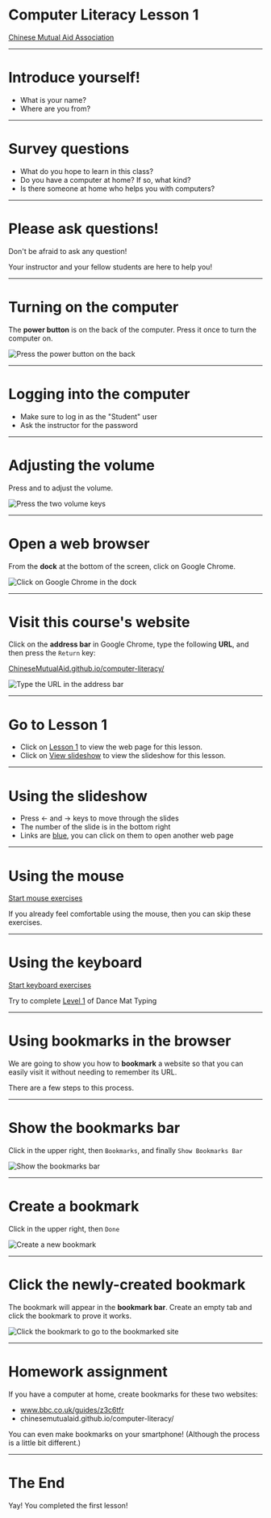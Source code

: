 # Computer Literacy Lesson 1

[Chinese Mutual Aid Association](http://chinesemutualaid.org)

---
# Introduce yourself!

- What is your name?
- Where are you from?

---
# Survey questions

- What do you hope to learn in this class?
- Do you have a computer at home? If so, what kind?
- Is there someone at home who helps you with computers?

---
# Please ask questions!

Don't be afraid to ask any question!

Your instructor and your fellow students are here to help you!

---
# Turning on the computer

The **power button** is on the back of the computer. Press it once to turn the computer on.

![Press the power button on the back](power-button.jpg)

---
# Logging into the computer

- Make sure to log in as the "Student" user
- Ask the instructor for the password

---
# Adjusting the volume

Press <span class="glyphicon glyphicon-volume-down"></span> and <span class="glyphicon glyphicon-volume-up"></span> to adjust the volume.

![Press the two volume keys](keyboard.jpg)

---
# Open a web browser

From the **dock** at the bottom of the screen, click on Google Chrome.

![Click on Google Chrome in the dock](google-chrome.png)

---
# Visit this course's website

Click on the **address bar** in Google Chrome, type the following **URL**, and then press the `Return` key:

[ChineseMutualAid.github.io/computer-literacy/](http://chinesemutualaid.github.io/computer-literacy/)

![Type the URL in the address bar](address-bar.png)

---
# Go to Lesson 1

- Click on [Lesson 1](https://chinesemutualaid.github.io/computer-literacy/lesson-1/) to view the web page for this lesson.
- Click on [View slideshow](https://chinesemutualaid.github.io/computer-literacy/lesson-1/slides.html) to view the slideshow for this lesson.

---
# Using the slideshow

- Press ← and → keys to move through the slides
- The number of the slide is in the bottom right
- Links are [blue](https://google.com), you can click on them to open another web page

---
# Using the mouse

<a href='http://www.seniornet.org/howto/mouseexercises/placemouse1.html' class='external'>Start mouse exercises</a>

If you already feel comfortable using the mouse, then you can skip these exercises.

---
# Using the keyboard

<a href='http://www.bbc.co.uk/guides/z3c6tfr' class='external'>Start keyboard exercises</a>

Try to complete [Level 1](http://play.bbc.co.uk/play/pen/g8s4pb547b) of Dance Mat Typing

---
# Using bookmarks in the browser

We are going to show you how to **bookmark** a website so that you can easily visit it without needing to remember its URL.

There are a few steps to this process.

---
# Show the bookmarks bar

Click <span class="glyphicon glyphicon-option-vertical"></span> in the upper right, then `Bookmarks`, and finally `Show Bookmarks Bar`

![Show the bookmarks bar](show-bookmarks.png)

---
# Create a bookmark

Click <span class="glyphicon glyphicon-star"></span> in the upper right, then `Done`

![Create a new bookmark](bookmark-star.png)

---
# Click the newly-created bookmark

The bookmark will appear in the **bookmark bar**. Create an empty tab and click the bookmark to prove it works.

![Click the bookmark to go to the bookmarked site](click-bookmark.png)

---
# Homework assignment

If you have a computer at home, create bookmarks for these two websites:

- www.bbc.co.uk/guides/z3c6tfr
- chinesemutualaid.github.io/computer-literacy/

You can even make bookmarks on your smartphone! (Although the process is a little bit different.)

---
# The End

Yay! You completed the first lesson!
